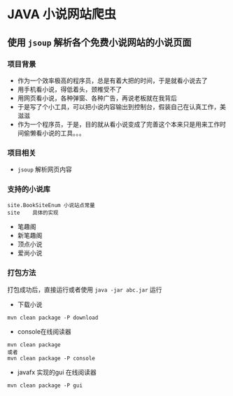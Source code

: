 # JAVA 小说网站爬虫

## 使用 `jsoup` 解析各个免费小说网站的小说页面

### 项目背景
- 作为一个效率极高的程序员，总是有着大把的时间，于是就看小说去了
- 用手机看小说，得低着头，颈椎受不了
- 用网页看小说，各种弹窗、各种广告，再说老板就在我背后
- 于是写了个小工具，可以把小说内容输出到控制台，假装自己在认真工作，美滋滋
- 作为一个程序员，于是，目的就从看小说变成了完善这个本来只是用来工作时间偷懒看小说的工具。。。

### 项目相关
- `jsoup` 解析网页内容 

### 支持的小说库    
```
site.BookSiteEnum 小说站点常量
site    具体的实现
```
- 笔趣阁
- 新笔趣阁
- 顶点小说
- 爱尚小说

### 打包方法 

打包成功后，直接运行或者使用 `java -jar abc.jar` 运行


- 下载小说
```
mvn clean package -P download 
```

- console在线阅读器
```
mvn clean package
或者
mvn clean package -P console
```

- javafx 实现的gui 在线阅读器
```
mvn clean package -P gui
```